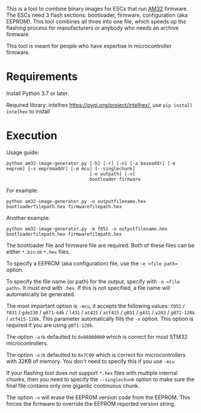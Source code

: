 This is a tool to combine binary images for ESCs that run [AM32](https://am32.ca) firmware. The ESCs need 3 flash sections: bootloader, firmware, configuration (aka EEPROM). This tool combines all three into one file, which speeds up the flashing process for manufacturers or anybody who needs an archive firmware.

This tool is meant for people who have expertise in microcontroller firmware.

# Requirements

Install Python 3.7 or later.

Required library: intelhex https://pypi.org/project/intelhex/, use `pip install intelhex` to install

# Execution

Usage guide:

```
python am32-image-generator.py [-h] [-r] [-n] [-a baseaddr] [-e eeprom] [-x eepromaddr] [-m mcu] [--singlechunk]
                               [-o outpath] [-v]
                               bootloader firmware
```

For example:

```
python am32-image-generator.py -o outputfilename.hex bootloaderfilepath.hex firmwarefilepath.hex
```

Another example:

```
python am32-image-generator.py -m f051 -o outputfilename.hex bootloaderfilepath.hex firmwarefilepath.hex
```

The bootloader file and firmware file are required. Both of these files can be either `*.bin` or `*.hex` files.

To specify a EEPROM (aka configuration) file, use the `-e <file path>` option.

To specify the file name (or path) for the output, specify with `-o <file path>`. It must end with `.hex`. If this is not specified, a file name will automatically be generated.

The most important option is `-mcu`, it accepts the following values:
`f051` / `f031` / `gde230` / `g071-64k` / `l431` / `at421` / `atf415` / `g031` / `g431` / `v203` / `g071-128k` / `atf415-128k`. This parameter automatically fills the `-x` option. This option is required if you are using `g071-128k`.

The option `-a` is defaulted to `0x08000000` which is correct for most STM32 microcontrollers.

The option `-x` is defaulted to `0x7C00` which is correct for microcontrollers with 32KB of memory. You don't need to specify this if you use `-mcu`

If your flashing tool does not support `*.hex` files with multiple internal chunks, then you need to specify the `--singlechunk` option to make sure the final file contains only one gigantic continuous chunk.

The option `-n` will erase the EEPROM version code from the EEPROM. This forces the firmware to override the EEPROM reported version string.
